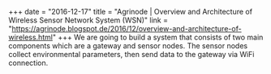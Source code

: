 +++
date = "2016-12-17"
title = "Agrinode | Overview and Architecture of Wireless Sensor Network System (WSN)"
link = "https://agrinode.blogspot.de/2016/12/overview-and-architecture-of-wireless.html"
+++
We are going to build a system that consists of two main components which are a gateway and sensor nodes. The sensor nodes collect environmental parameters, then send data to the gateway via WiFi connection. 